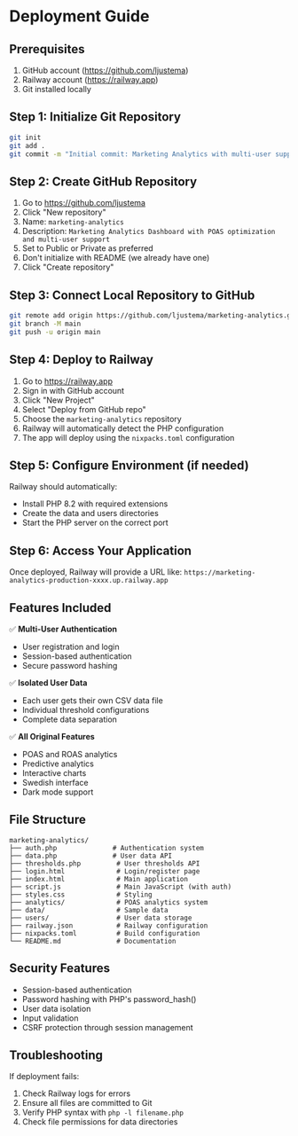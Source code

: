 # Deployment Guide

## Prerequisites

1. GitHub account (https://github.com/ljustema)
2. Railway account (https://railway.app)
3. Git installed locally

## Step 1: Initialize Git Repository

```bash
git init
git add .
git commit -m "Initial commit: Marketing Analytics with multi-user support"
```

## Step 2: Create GitHub Repository

1. Go to https://github.com/ljustema
2. Click "New repository"
3. Name: `marketing-analytics`
4. Description: `Marketing Analytics Dashboard with POAS optimization and multi-user support`
5. Set to Public or Private as preferred
6. Don't initialize with README (we already have one)
7. Click "Create repository"

## Step 3: Connect Local Repository to GitHub

```bash
git remote add origin https://github.com/ljustema/marketing-analytics.git
git branch -M main
git push -u origin main
```

## Step 4: Deploy to Railway

1. Go to https://railway.app
2. Sign in with GitHub account
3. Click "New Project"
4. Select "Deploy from GitHub repo"
5. Choose the `marketing-analytics` repository
6. Railway will automatically detect the PHP configuration
7. The app will deploy using the `nixpacks.toml` configuration

## Step 5: Configure Environment (if needed)

Railway should automatically:
- Install PHP 8.2 with required extensions
- Create the data and users directories
- Start the PHP server on the correct port

## Step 6: Access Your Application

Once deployed, Railway will provide a URL like:
`https://marketing-analytics-production-xxxx.up.railway.app`

## Features Included

✅ **Multi-User Authentication**
- User registration and login
- Session-based authentication
- Secure password hashing

✅ **Isolated User Data**
- Each user gets their own CSV data file
- Individual threshold configurations
- Complete data separation

✅ **All Original Features**
- POAS and ROAS analytics
- Predictive analytics
- Interactive charts
- Swedish interface
- Dark mode support

## File Structure

```
marketing-analytics/
├── auth.php              # Authentication system
├── data.php              # User data API
├── thresholds.php         # User thresholds API
├── login.html             # Login/register page
├── index.html             # Main application
├── script.js              # Main JavaScript (with auth)
├── styles.css             # Styling
├── analytics/             # POAS analytics system
├── data/                  # Sample data
├── users/                 # User data storage
├── railway.json           # Railway configuration
├── nixpacks.toml          # Build configuration
└── README.md              # Documentation
```

## Security Features

- Session-based authentication
- Password hashing with PHP's password_hash()
- User data isolation
- Input validation
- CSRF protection through session management

## Troubleshooting

If deployment fails:
1. Check Railway logs for errors
2. Ensure all files are committed to Git
3. Verify PHP syntax with `php -l filename.php`
4. Check file permissions for data directories
